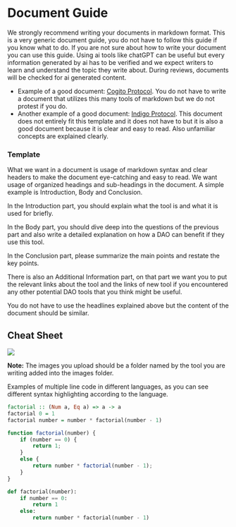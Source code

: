 # Document Guide

We strongly recommend writing your documents in markdown format. This is a very generic document guide, you do not have to follow this guide if you know what to do. If you are not sure about how to write your document you can use this guide. Using ai tools like chatGPT can be useful but every information generated by ai has to be verified and we expect writers to learn and understand the topic they write about. During reviews, documents will be checked for ai generated content.

* Example of a good document: [Cogito Protocol](https://vault.littlefish.foundation/D.+Simplifying+Decentralized+Work/DAO+Tools/Cogito+Protocol#An+Investigative+Research+on+Cogito+Protocol). You do not have to write a document that utilizes this many tools of markdown but we do not protest if you do.
* Another example of a good document: [Indigo Protocol](https://vault.littlefish.foundation/F.+Cardano/Indigo+Protocol#Exploring+Indigo+Protocol). This document does not entirely fit this template and it does not have to but it is also a good document because it is clear and easy to read. Also unfamiliar concepts are explained clearly.

### Template

What we want in a document is usage of markdown syntax and clear headers to make the document eye-catching and easy to read. We want usage of organized headings and sub-headings in the document. A simple example is Introduction, Body and Conclusion.

In the Introduction part, you should explain what the tool is and what it is used for briefly.

In the Body part, you should dive deep into the questions of the previous part and also write a detailed explanation on how a DAO can benefit if they use this tool.

In the Conclusion part, please summarize the main points and restate the key points.

There is also an Additional Information part, on that part we want you to put the relevant links about the tool and the links of new tool if you encountered any other potential DAO tools that you think might be useful.

You do not have to use the headlines explained above but the content of the document should be similar.

## Cheat Sheet

![](https://i.imgur.com/NHnNP9F.jpg)

**Note:** The images you upload should be a folder named by the tool you are writing added into the images folder.

Examples of multiple line code in different languages, as you can see different syntax highlighting according to the language.

```haskell
factorial :: (Num a, Eq a) => a -> a
factorial 0 = 1
factorial number = number * factorial(number - 1)
```

```javascript
function factorial(number) {
    if (number == 0) {
        return 1;
    }
    else {
        return number * factorial(number - 1);
    }
}
```

```python
def factorial(number):
    if number == 0:
        return 1
    else:
        return number * factorial(number - 1)
```
